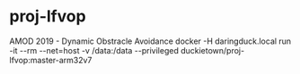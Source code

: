 # proj-lfvop
AMOD 2019 - Dynamic Obstracle Avoidance
docker -H daringduck.local run -it --rm --net=host -v /data:/data --privileged duckietown/proj-lfvop:master-arm32v7

